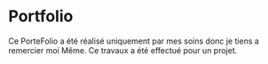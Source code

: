# Portfolio
Ce PorteFolio a été réalisé uniquement par mes soins donc je tiens a remercier moi Même.
Ce travaux a été effectué pour un projet.
